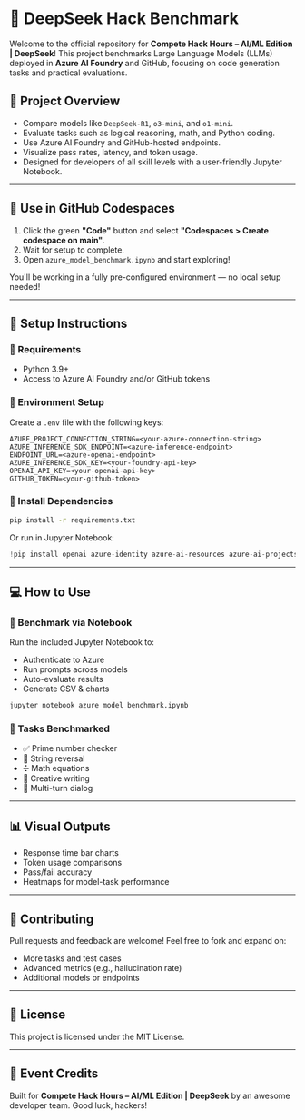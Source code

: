 # 🧠 DeepSeek Hack Benchmark

Welcome to the official repository for **Compete Hack Hours – AI/ML Edition | DeepSeek**! This project benchmarks Large Language Models (LLMs) deployed in **Azure AI Foundry** and GitHub, focusing on code generation tasks and practical evaluations.

## 🚀 Project Overview

- Compare models like `DeepSeek-R1`, `o3-mini`, and `o1-mini`.
- Evaluate tasks such as logical reasoning, math, and Python coding.
- Use Azure AI Foundry and GitHub-hosted endpoints.
- Visualize pass rates, latency, and token usage.
- Designed for developers of all skill levels with a user-friendly Jupyter Notebook.

---

## 📆 Use in GitHub Codespaces

1. Click the green **"Code"** button and select **"Codespaces > Create codespace on main"**.
2. Wait for setup to complete.
3. Open `azure_model_benchmark.ipynb` and start exploring!

You'll be working in a fully pre-configured environment — no local setup needed!

---

## 📆 Setup Instructions

### 🔧 Requirements
- Python 3.9+
- Access to Azure AI Foundry and/or GitHub tokens

### 📁 Environment Setup
Create a `.env` file with the following keys:
```env
AZURE_PROJECT_CONNECTION_STRING=<your-azure-connection-string>
AZURE_INFERENCE_SDK_ENDPOINT=<azure-inference-endpoint>
ENDPOINT_URL=<azure-openai-endpoint>
AZURE_INFERENCE_SDK_KEY=<your-foundry-api-key>
OPENAI_API_KEY=<your-openai-api-key>
GITHUB_TOKEN=<your-github-token>
```

### 📅 Install Dependencies
```bash
pip install -r requirements.txt
```

Or run in Jupyter Notebook:
```python
!pip install openai azure-identity azure-ai-resources azure-ai-projects pandas matplotlib seaborn python-dotenv
```

---

## 💻 How to Use

### 🔬 Benchmark via Notebook
Run the included Jupyter Notebook to:
- Authenticate to Azure
- Run prompts across models
- Auto-evaluate results
- Generate CSV & charts

```bash
jupyter notebook azure_model_benchmark.ipynb
```

### 🤖 Tasks Benchmarked
- ✅ Prime number checker
- 🔄 String reversal
- ➗ Math equations
- 🤖 Creative writing
- 💬 Multi-turn dialog

---

## 📊 Visual Outputs
- Response time bar charts
- Token usage comparisons
- Pass/fail accuracy
- Heatmaps for model-task performance

---

## 🤝 Contributing
Pull requests and feedback are welcome! Feel free to fork and expand on:
- More tasks and test cases
- Advanced metrics (e.g., hallucination rate)
- Additional models or endpoints

---

## 📄 License
This project is licensed under the MIT License.

---

## 🎉 Event Credits
Built for **Compete Hack Hours – AI/ML Edition | DeepSeek** by an awesome developer team. Good luck, hackers!
